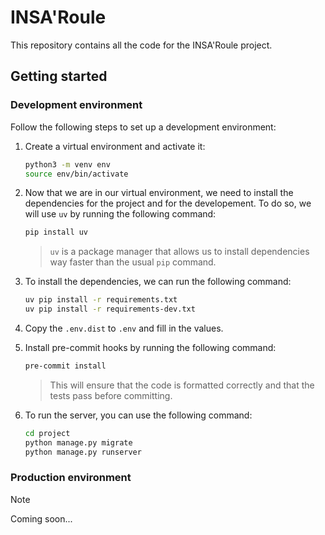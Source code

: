 # INSA'Roule
This repository contains all the code for the INSA'Roule project.

## Getting started
### Development environment
Follow the following steps to set up a development environment:
1. Create a virtual environment and activate it:
    
    ```bash
    python3 -m venv env
    source env/bin/activate
    ```
2. Now that we are in our virtual environment, we need to install the dependencies for the project and for the developement. To do so, we will use `uv` by running the following command:
    
    ```bash
    pip install uv
    ```
    > `uv` is a package manager that allows us to install dependencies way faster than the usual `pip` command.

3. To install the dependencies, we can run the following command:
    
    ```bash
    uv pip install -r requirements.txt
    uv pip install -r requirements-dev.txt
    ```

4. Copy the `.env.dist` to `.env` and fill in the values.

5. Install pre-commit hooks by running the following command:
    
    ```bash
    pre-commit install
    ```

    > This will ensure that the code is formatted correctly and that the tests pass before committing.


6. To run the server, you can use the following command:
    
    ```bash
    cd project
    python manage.py migrate
    python manage.py runserver
    ```

### Production environment

> [!NOTE] 
> Coming soon... 